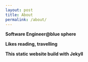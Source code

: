 ```yaml
---
layout: post
title: About
permalink: /about/
---
```


**Software Engineer@blue sphere**

**Likes reading, travelling**

**This static website build with Jekyll**
